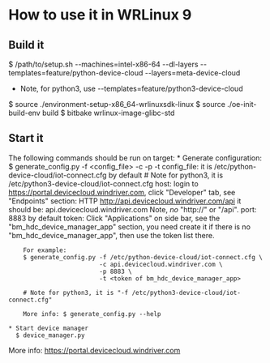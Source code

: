 How to use it in WRLinux 9
======================

Build it
-----------
$ /path/to/setup.sh --machines=intel-x86-64 --dl-layers
    --templates=feature/python-device-cloud --layers=meta-device-cloud

* Note, for python3, use --templates=feature/python3-device-cloud


$ source ./environment-setup-x86_64-wrlinuxsdk-linux
$ source ./oe-init-build-env build
$ bitbake wrlinux-image-glibc-std

Start it
---------------------
The following commands should be run on target:
    * Generate configuration:
      $ generate_config.py -f <config_file> -c <host> -p <port> -t <token>
        config_file: it is /etc/python-device-cloud/iot-connect.cfg by default
                     # Note for python3, it is /etc/python3-device-cloud/iot-connect.cfg
        host: login to https://portal.devicecloud.windriver.com, click
              "Developer" tab, see "Endpoints" section:
                HTTP  http://api.devicecloud.windriver.com/api
              it should be: api.devicecloud.windriver.com
              Note, *no* "http://" or "/api".
        port: 8883 by default
        token: Click "Applications" on side bar, see the
               "bm_hdc_device_manager_app" section, you need create it if there
               is no "bm_hdc_device_manager_app", then use the token list there.

        For example:
        $ generate_config.py -f /etc/python-device-cloud/iot-connect.cfg \
                             -c api.devicecloud.windriver.com \
                             -p 8883 \
                             -t <token of bm_hdc_device_manager_app>

        # Note for python3, it is "-f /etc/python3-device-cloud/iot-connect.cfg"

        More info: $ generate_config.py --help

    * Start device manager
      $ device_manager.py

More info: https://portal.devicecloud.windriver.com
